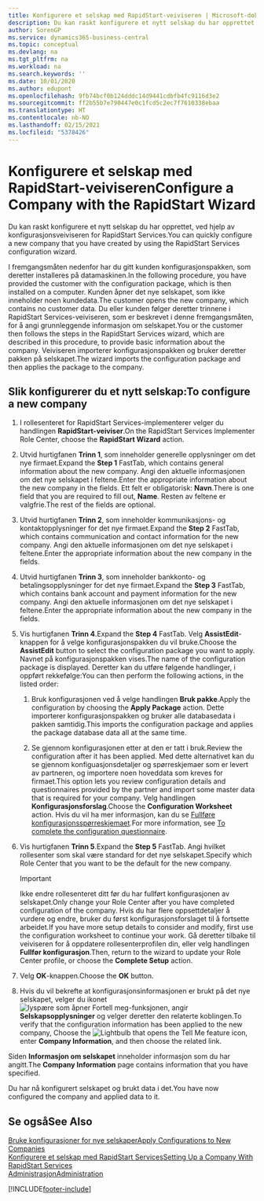 ```yaml
---
title: Konfigurere et selskap med RapidStart-veiviseren | Microsoft-dokumentasjon
description: Du kan raskt konfigurere et nytt selskap du har opprettet, ved hjelp av konfigurasjonsveiviseren for RapidStart Services.
author: SorenGP
ms.service: dynamics365-business-central
ms.topic: conceptual
ms.devlang: na
ms.tgt_pltfrm: na
ms.workload: na
ms.search.keywords: ''
ms.date: 10/01/2020
ms.author: edupont
ms.openlocfilehash: 9fb74bcf0b124dddc14d9441cdbfb4fc9116d3e2
ms.sourcegitcommit: ff2b55b7e790447e0c1fcd5c2ec7f7610338ebaa
ms.translationtype: HT
ms.contentlocale: nb-NO
ms.lasthandoff: 02/15/2021
ms.locfileid: "5378426"
---
```

# <a name="configure-a-company-with-the-rapidstart-wizard"></a><span data-ttu-id="b9350-103">Konfigurere et selskap med RapidStart-veiviseren</span><span class="sxs-lookup"><span data-stu-id="b9350-103">Configure a Company with the RapidStart Wizard</span></span>
<span data-ttu-id="b9350-104">Du kan raskt konfigurere et nytt selskap du har opprettet, ved hjelp av konfigurasjonsveiviseren for RapidStart Services.</span><span class="sxs-lookup"><span data-stu-id="b9350-104">You can quickly configure a new company that you have created by using the RapidStart Services configuration wizard.</span></span>

<span data-ttu-id="b9350-105">I fremgangsmåten nedenfor har du gitt kunden konfigurasjonspakken, som deretter installeres på datamaskinen.</span><span class="sxs-lookup"><span data-stu-id="b9350-105">In the following procedure, you have provided the customer with the configuration package, which is then installed on a computer.</span></span> <span data-ttu-id="b9350-106">Kunden åpner det nye selskapet, som ikke inneholder noen kundedata.</span><span class="sxs-lookup"><span data-stu-id="b9350-106">The customer opens the new company, which contains no customer data.</span></span> <span data-ttu-id="b9350-107">Du eller kunden følger deretter trinnene i RapidStart Services-veiviseren, som er beskrevet i denne fremgangsmåten, for å angi grunnleggende informasjon om selskapet.</span><span class="sxs-lookup"><span data-stu-id="b9350-107">You or the customer then follows the steps in the RapidStart Services wizard, which are described in this procedure, to provide basic information about the company.</span></span> <span data-ttu-id="b9350-108">Veiviseren importerer konfigurasjonspakken og bruker deretter pakken på selskapet.</span><span class="sxs-lookup"><span data-stu-id="b9350-108">The wizard imports the configuration package and then applies the package to the company.</span></span>  

## <a name="to-configure-a-new-company"></a><span data-ttu-id="b9350-109">Slik konfigurerer du et nytt selskap:</span><span class="sxs-lookup"><span data-stu-id="b9350-109">To configure a new company</span></span>  
1. <span data-ttu-id="b9350-110">I rollesenteret for RapidStart Services-implementerer velger du handlingen **RapidStart-veiviser**.</span><span class="sxs-lookup"><span data-stu-id="b9350-110">On the RapidStart Services Implementer Role Center, choose the **RapidStart Wizard** action.</span></span>  
2. <span data-ttu-id="b9350-111">Utvid hurtigfanen **Trinn 1**, som inneholder generelle opplysninger om det nye firmaet.</span><span class="sxs-lookup"><span data-stu-id="b9350-111">Expand the **Step 1** FastTab, which contains general information about the new company.</span></span> <span data-ttu-id="b9350-112">Angi den aktuelle informasjonen om det nye selskapet i feltene.</span><span class="sxs-lookup"><span data-stu-id="b9350-112">Enter the appropriate information about the new company in the fields.</span></span> <span data-ttu-id="b9350-113">Ett felt er obligatorisk: **Navn**.</span><span class="sxs-lookup"><span data-stu-id="b9350-113">There is one field that you are required to fill out, **Name**.</span></span> <span data-ttu-id="b9350-114">Resten av feltene er valgfrie.</span><span class="sxs-lookup"><span data-stu-id="b9350-114">The rest of the fields are optional.</span></span>  
3. <span data-ttu-id="b9350-115">Utvid hurtigfanen **Trinn 2**, som inneholder kommunikasjons- og kontaktopplysninger for det nye firmaet.</span><span class="sxs-lookup"><span data-stu-id="b9350-115">Expand the **Step 2** FastTab, which contains communication and contact information for the new company.</span></span> <span data-ttu-id="b9350-116">Angi den aktuelle informasjonen om det nye selskapet i feltene.</span><span class="sxs-lookup"><span data-stu-id="b9350-116">Enter the appropriate information about the new company in the fields.</span></span>
4. <span data-ttu-id="b9350-117">Utvid hurtigfanen **Trinn 3**, som inneholder bankkonto- og betalingsopplysninger for det nye firmaet.</span><span class="sxs-lookup"><span data-stu-id="b9350-117">Expand the **Step 3** FastTab, which contains bank account and payment information for the new company.</span></span> <span data-ttu-id="b9350-118">Angi den aktuelle informasjonen om det nye selskapet i feltene.</span><span class="sxs-lookup"><span data-stu-id="b9350-118">Enter the appropriate information about the new company in the fields.</span></span>  
5. <span data-ttu-id="b9350-119">Vis hurtigfanen **Trinn 4**.</span><span class="sxs-lookup"><span data-stu-id="b9350-119">Expand the **Step 4** FastTab.</span></span> <span data-ttu-id="b9350-120">Velg **AssistEdit**-knappen for å velge konfigurasjonspakken du vil bruke.</span><span class="sxs-lookup"><span data-stu-id="b9350-120">Choose the **AssistEdit** button to select the configuration package you want to apply.</span></span> <span data-ttu-id="b9350-121">Navnet på konfigurasjonspakken vises.</span><span class="sxs-lookup"><span data-stu-id="b9350-121">The name of the configuration package is displayed.</span></span> <span data-ttu-id="b9350-122">Deretter kan du utføre følgende handlinger, i oppført rekkefølge:</span><span class="sxs-lookup"><span data-stu-id="b9350-122">You can then perform the following actions, in the listed order:</span></span>  

    1. <span data-ttu-id="b9350-123">Bruk konfigurasjonen ved å velge handlingen **Bruk pakke**.</span><span class="sxs-lookup"><span data-stu-id="b9350-123">Apply the configuration by choosing the **Apply Package** action.</span></span> <span data-ttu-id="b9350-124">Dette importerer konfigurasjonspakken og bruker alle databasedata i pakken samtidig.</span><span class="sxs-lookup"><span data-stu-id="b9350-124">This imports the configuration package and applies the package database data all at the same time.</span></span>  

    2. <span data-ttu-id="b9350-125">Se gjennom konfigurasjonen etter at den er tatt i bruk.</span><span class="sxs-lookup"><span data-stu-id="b9350-125">Review the configuration after it has been applied.</span></span> <span data-ttu-id="b9350-126">Med dette alternativet kan du se gjennom konfiguasjonsdetaljer og spørreskjemaer som er levert av partneren, og importere noen hoveddata som kreves for firmaet.</span><span class="sxs-lookup"><span data-stu-id="b9350-126">This option lets you review configuration details and questionnaires provided by the partner and import some master data that is required for your company.</span></span> <span data-ttu-id="b9350-127">Velg handlingen **Konfigurasjonsforslag**.</span><span class="sxs-lookup"><span data-stu-id="b9350-127">Choose the **Configuration Worksheet** action.</span></span> <span data-ttu-id="b9350-128">Hvis du vil ha mer informasjon, kan du se [Fullføre konfigurasjonsspørreskjemaet](admin-gather-customer-setup-values.md#to-complete-the-configuration-questionnaire).</span><span class="sxs-lookup"><span data-stu-id="b9350-128">For more information, see [To complete the configuration questionnaire](admin-gather-customer-setup-values.md#to-complete-the-configuration-questionnaire).</span></span>  

6. <span data-ttu-id="b9350-129">Vis hurtigfanen **Trinn 5**.</span><span class="sxs-lookup"><span data-stu-id="b9350-129">Expand the **Step 5** FastTab.</span></span> <span data-ttu-id="b9350-130">Angi hvilket rollesenter som skal være standard for det nye selskapet.</span><span class="sxs-lookup"><span data-stu-id="b9350-130">Specify which Role Center that you want to be the default for the new company.</span></span>  

    > [!IMPORTANT]  
    >  <span data-ttu-id="b9350-131">Ikke endre rollesenteret ditt før du har fullført konfigurasjonen av selskapet.</span><span class="sxs-lookup"><span data-stu-id="b9350-131">Only change your Role Center after you have completed configuration of the company.</span></span> <span data-ttu-id="b9350-132">Hvis du har flere oppsettdetaljer å vurdere og endre, bruker du først konfigurasjonsforslaget til å fortsette arbeidet.</span><span class="sxs-lookup"><span data-stu-id="b9350-132">If you have more setup details to consider and modify, first use the configuration worksheet to continue your work.</span></span> <span data-ttu-id="b9350-133">Gå deretter tilbake til veiviseren for å oppdatere rollesenterprofilen din, eller velg handlingen **Fullfør konfigurasjon**.</span><span class="sxs-lookup"><span data-stu-id="b9350-133">Then, return to the wizard to update your Role Center profile, or choose the **Complete Setup** action.</span></span>

7. <span data-ttu-id="b9350-134">Velg **OK**-knappen.</span><span class="sxs-lookup"><span data-stu-id="b9350-134">Choose the **OK** button.</span></span>  
8. <span data-ttu-id="b9350-135">Hvis du vil bekrefte at konfigurasjonsinformasjonen er brukt på det nye selskapet, velger du ikonet ![lyspære som åpner Fortell meg-funksjonen](media/ui-search/search_small.png "Fortell hva du vil gjøre"), angir **Selskapsopplysninger** og velger deretter den relaterte koblingen.</span><span class="sxs-lookup"><span data-stu-id="b9350-135">To verify that the configuration information has been applied to the new company, Choose the ![Lightbulb that opens the Tell Me feature](media/ui-search/search_small.png "Tell me what you want to do") icon, enter **Company Information**, and then choose the related link.</span></span>

<span data-ttu-id="b9350-136">Siden **Informasjon om selskapet** inneholder informasjon som du har angitt.</span><span class="sxs-lookup"><span data-stu-id="b9350-136">The **Company Information** page contains information that you have specified.</span></span>   

<span data-ttu-id="b9350-137">Du har nå konfigurert selskapet og brukt data i det.</span><span class="sxs-lookup"><span data-stu-id="b9350-137">You have now configured the company and applied data to it.</span></span>  

## <a name="see-also"></a><span data-ttu-id="b9350-138">Se også</span><span class="sxs-lookup"><span data-stu-id="b9350-138">See Also</span></span>  
[<span data-ttu-id="b9350-139">Bruke konfigurasjoner for nye selskaper</span><span class="sxs-lookup"><span data-stu-id="b9350-139">Apply Configurations to New Companies</span></span>](admin-apply-configuration-to-new-companies.md)  
[<span data-ttu-id="b9350-140">Konfigurere et selskap med RapidStart Services</span><span class="sxs-lookup"><span data-stu-id="b9350-140">Setting Up a Company With RapidStart Services</span></span>](admin-set-up-a-company-with-rapidstart.md)  
[<span data-ttu-id="b9350-141">Administrasjon</span><span class="sxs-lookup"><span data-stu-id="b9350-141">Administration</span></span>](admin-setup-and-administration.md)


[!INCLUDE[footer-include](includes/footer-banner.md)]